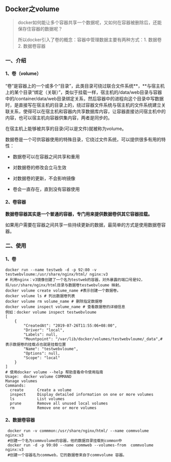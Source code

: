 ##  Docker之volume

> docker如何能让多个容器共享一个数据呢，又如何在容器被删除后，还能保存住容器的数据呢？
>
> 所以docker引入了卷的概念：容器中管理数据主要有两种方式：1. 数据卷 2. 数据卷容器

### 一、介绍

#### 1、卷（volume）

 “卷”是容器上的一个或多个“目录”，此类目录可绕过联合文件系统**，**与宿主机上的某个目录“绑定（关联）”，类似于挂载一样，宿主机的/data/web目录与容器中的/container/data/web目录绑定关系，然后容器中的进程向这个目录中写数据时，是直接写在宿主机的目录上的，绕过容器文件系统与宿主机的文件系统建立关联关系，使得可以在宿主机和容器内共享数据库内容，让容器直接访问宿主机中的内容，也可以宿主机向容器供集内容，两者是同步的。

在宿主机上能够被共享的目录(可以是文件)就被称为volume。

数据卷是一个可供容器使用的特殊目录，它绕过文件系统，可以提供很多有用的特性：

- 数据卷可以在容器之间共享和重用

- 对数据卷的修改会立马生效

- 对数据卷的更新，不会影响镜像

- 卷会一直存在，直到没有容器使用


#### 2、卷容器

**数据卷容器其实是一个普通的容器，专门用来提供数据卷供其它容器挂载。**

如果用户需要在容器之间共享一些持续更新的数据，最简单的方式是使用数据卷容器。

### 二、使用

#### 1、卷

```shell
docker run --name testweb -d -p 92:80 -v testwebvloume:/usr/share/nginx/html/ nginx:v3
# 利用nginx：v3镜像创建了一个名为testweb的容器，对外暴露的端口号是92，将/usr/share/nginx/html目录与数据卷testwebvloume 映射。
docker volume create volume_name #表示创建一个数据卷。
docker volume ls # 列出数据卷列表
docker volume rm volume_name # 删除指定数据卷
docker volume inspect volume_name # 查看数据卷的详细信息
例如：docker volume inspect testwebvloume
[
    {
        "CreatedAt": "2019-07-26T11:55:06+08:00",
        "Driver": "local",
        "Labels": null,
        "Mountpoint": "/var/lib/docker/volumes/testwebvloume/_data",# 表示数据卷的挂载点也就是挂载位置
        "Name": "testwebvloume",
        "Options": null,
        "Scope": "local"
    }
]
# 使用docker volume --help 帮助查看命令使用指南
Usage:  docker volume COMMAND
Manage volumes
Commands:
  create      Create a volume
  inspect     Display detailed information on one or more volumes
  ls          List volumes
  prune       Remove all unused local volumes
  rm          Remove one or more volumes
```

#### 2、数据卷容器

```shell
 docker run -v commmon:/usr/share/nginx/html/ --name commvolume nginx:v3
 #创建一个名为commvolume的容器，他的数据目录挂载到common中
 docker run -d -p 99:80 --name commweb --volumes-from  commvolume  nginx:v3
 #创建一个容器名为commweb，它的数据卷来自于commvolume 容器。
```